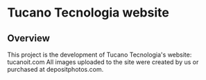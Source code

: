 # Tucano Tecnologia website

## Overview
This project is the development of Tucano Tecnologia's website: tucanoit.com
All images uploaded to the site were created by us or purchased at depositphotos.com.
